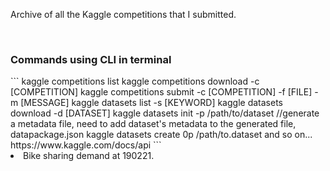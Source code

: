 <p>Archive of all the Kaggle competitions that I submitted.</p>
<br>
<h3>Commands using CLI in terminal</h3>
```
kaggle competitions list
kaggle competitions download -c [COMPETITION]
kaggle competitions submit -c [COMPETITION] -f [FILE] -m [MESSAGE]
kaggle datasets list -s [KEYWORD]
kaggle datasets download -d [DATASET]
kaggle datasets init -p /path/to/dataset //generate a metadata file, need to add dataset's metadata to the generated file, datapackage.json
kaggle datasets create 0p /path/to.dataset
and so on... https://www.kaggle.com/docs/api
```
<br>
<li>Bike sharing demand at 190221.</li>
